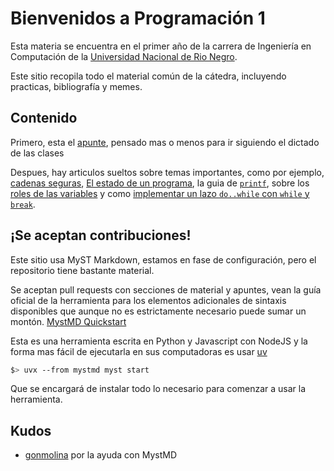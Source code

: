 # Bienvenidos a Programación 1

Esta materia se encuentra en el primer año de la carrera de Ingeniería en
Computación de la [Universidad Nacional de Rio Negro](https://www.unrn.edu.ar).

Este sitio recopila todo el material común de la cátedra, incluyendo practicas,
bibliografía y memes.

## Contenido

Primero, esta el [apunte](apunte/catedra.md), pensado mas o menos para ir
siguiendo el dictado de las clases

Despues, hay articulos sueltos sobre temas importantes, como por ejemplo,
[cadenas seguras](./extras/cadenas.md),
[El estado de un programa](./extras/estado.md), la guia de
[`printf`](./extras/printf.md), sobre los
[roles de las variables](extras/roles.md) y como
[implementar un lazo `do..while` con `while` y `break`](./extras/simular.md).

## ¡Se aceptan contribuciones!

Este sitio usa MyST Markdown, estamos en fase de configuración, pero el
repositorio tiene bastante material.

Se aceptan pull requests con secciones de material y apuntes, vean la guía
oficial de la herramienta para los elementos adicionales de sintaxis disponibles
que aunque no es estrictamente necesario puede sumar un montón.
[MystMD Quickstart](https://mystmd.org/guide/quickstart-myst-markdown)

Esta es una herramienta escrita en Python y Javascript con NodeJS y la forma mas
fácil de ejecutarla en sus computadoras es usar [uv](https://docs.astral.sh/uv/)

```sh
$> uvx --from mystmd myst start
```

Que se encargará de instalar todo lo necesario para comenzar a usar la
herramienta.

## Kudos

- [gonmolina](https://github.com/gonmolina) por la ayuda con MystMD
